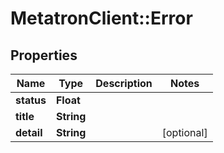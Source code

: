 # MetatronClient::Error

## Properties
Name | Type | Description | Notes
------------ | ------------- | ------------- | -------------
**status** | **Float** |  | 
**title** | **String** |  | 
**detail** | **String** |  | [optional] 


